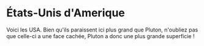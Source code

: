 # États-Unis d'Amerique

Voici les USA. Bien qu'ils paraissent ici plus grand que Pluton, n'oubliez pas
que celle-ci a une face cachée, Pluton a donc une plus grande superficie !
